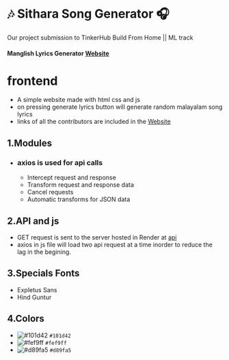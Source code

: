 # 🎶 Sithara Song Generator 🎧
  Our project submission to TinkerHub Build From Home || ML track
  #### Manglish Lyrics Generator [Website](https://nmpai.tech/manglish_lyrics_generator/)
  
# frontend 

- A simple website made with html css and js 
- on pressing generate lyrics button will generate random malayalam song lyrics 
- links of all the contributors are included in the [Website](https://nmpai.tech/manglish_lyrics_generator/)
## 1.Modules 
- ### axios is used for api calls 
  - Intercept request and response
  - Transform request and response data
  - Cancel requests
  - Automatic transforms for JSON data
## 2.API and js 
- GET request is sent to the server hosted in Render at [api](https://manglish-lyrics-generator.onrender.com)
- axios in js file will load two api request at a time inorder to reduce the lag in the begining.
## 3.Specials Fonts
 - Expletus Sans
 - Hind Guntur
## 4.Colors

  - ![#101d42](https://via.placeholder.com/15/101d42/000000?text=+) `#101d42`
  - ![#fef9ff](https://via.placeholder.com/15/fef9ff/000000?text=+) `#fef9ff`
  - ![#d89fa5](https://via.placeholder.com/15/d89fa5/000000?text=+) `#d89fa5`



